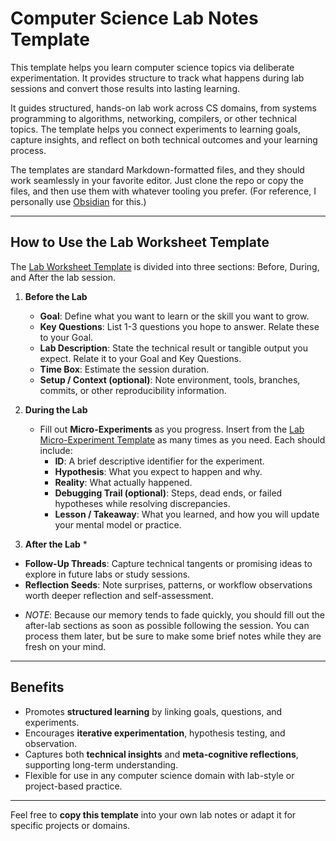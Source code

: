 # Computer Science Lab Notes Template

This template helps you learn computer science topics via deliberate experimentation. It provides structure to track what happens during lab sessions and convert those results into lasting learning.

It guides structured, hands-on lab work across CS domains, from systems programming to algorithms, networking, compilers, or other technical topics. The template helps you connect experiments to learning goals, capture insights, and reflect on both technical outcomes and your learning process.

The templates are standard Markdown-formatted files, and they should work seamlessly in your favorite editor. Just clone the repo or copy the files, and then use them with whatever tooling you prefer. (For reference, I personally use [Obsidian](https://obsidian.md) for this.)

---

## How to Use the Lab Worksheet Template

The [Lab Worksheet Template](lab-worksheet-template.md) is divided into three sections: Before, During, and After the lab session.

1. **Before the Lab**

   - **Goal**: Define what you want to learn or the skill you want to grow.
   - **Key Questions**: List 1-3 questions you hope to answer. Relate these to your Goal.
   - **Lab Description**: State the technical result or tangible output you expect. Relate it to your Goal and Key Questions.
   - **Time Box**: Estimate the session duration.
   - **Setup / Context (optional)**: Note environment, tools, branches, commits, or other reproducibility information.

2. **During the Lab**

   - Fill out **Micro-Experiments** as you progress. Insert from the [Lab Micro-Experiment Template](lab-micro-experiment-template.md) as many times as you need. Each should include:
     - **ID**: A brief descriptive identifier for the experiment.
     - **Hypothesis**: What you expect to happen and why.
     - **Reality**: What actually happened.
     - **Debugging Trail (optional)**: Steps, dead ends, or failed hypotheses while resolving discrepancies.
     - **Lesson / Takeaway**: What you learned, and how you will update your mental model or practice.

3. **After the Lab** \*

- **Follow-Up Threads**: Capture technical tangents or promising ideas to explore in future labs or study sessions.
- **Reflection Seeds**: Note surprises, patterns, or workflow observations worth deeper reflection and self-assessment.

* _NOTE_: Because our memory tends to fade quickly, you should fill out the after-lab sections as soon as possible following the session. You can process them later, but be sure to make some brief notes while they are fresh on your mind.

---

## Benefits

- Promotes **structured learning** by linking goals, questions, and experiments.
- Encourages **iterative experimentation**, hypothesis testing, and observation.
- Captures both **technical insights** and **meta-cognitive reflections**, supporting long-term understanding.
- Flexible for use in any computer science domain with lab-style or project-based practice.

---

Feel free to **copy this template** into your own lab notes or adapt it for specific projects or domains.
